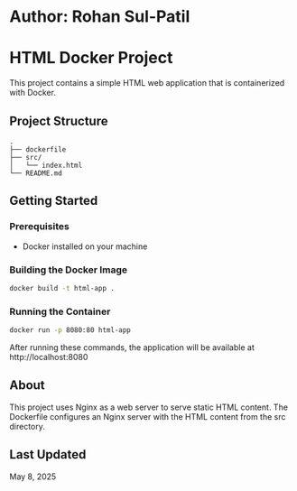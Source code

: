 # Author: Rohan Sul-Patil

# HTML Docker Project

This project contains a simple HTML web application that is containerized with Docker.

## Project Structure

```
.
├── dockerfile
├── src/
│   └── index.html
└── README.md
```

## Getting Started

### Prerequisites

- Docker installed on your machine

### Building the Docker Image

```bash
docker build -t html-app .
```

### Running the Container

```bash
docker run -p 8080:80 html-app
```

After running these commands, the application will be available at http://localhost:8080

## About

This project uses Nginx as a web server to serve static HTML content. The Dockerfile configures an Nginx server with the HTML content from the src directory.

## Last Updated

May 8, 2025